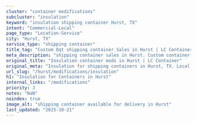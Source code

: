 ```yaml
---
cluster: "container modifications"
subcluster: "insulation"
keyword: "insulation shipping container Hurst, TX"
intent: "Commercial-Local"
page_type: "Location-Service"
city: "Hurst, TX"
service_type: "shipping container"
title_tag: "Custom Oqt shipping container Sales in Hurst | LC Container"
meta_description: "shipping container sales in Hurst. Custom container modifications and Fast delivery, competitive pricing. Serving modifications area. Quote ID: 4IC. Call (214) 524-4168 for your free quote today."
original_title: "Insulation container mods in Hurst | LC Container"
original_meta: "Insulation for shipping containers in Hurst, TX. Local fabrication & pro install. LC Container — Since 2003. Get a quote."
url_slug: "/hurst/modifications/insulation"
h1: "Insulation for Containers in Hurst"
internal_links: "/modifications"
priority: 3
notes: "NaN"
noindex: true
image_alt: "shipping container available for delivery in Hurst"
last_updated: "2025-10-21"
---
```


<!-- TODO: Add unique city/inventory copy, images, and internal links here. -->
